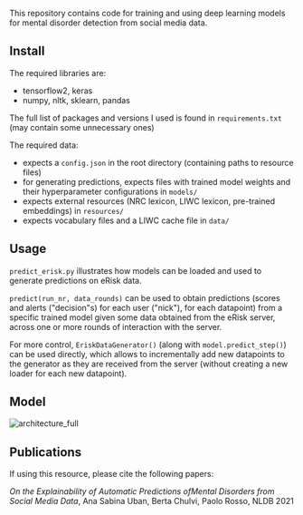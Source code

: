This repository contains code for training and using deep learning models for mental disorder detection from social media data.

## Install
The required libraries are:
- tensorflow2, keras
- numpy, nltk, sklearn, pandas

The full list of packages and versions I used is found in `requirements.txt` (may contain some unnecessary ones)

The required data:
- expects a `config.json` in the root directory (containing paths to resource files)
- for generating predictions, expects files with trained model weights and their hyperparameter configurations in `models/`
- expects external resources (NRC lexicon, LIWC lexicon, pre-trained embeddings) in `resources/`
- expects vocabulary files and a LIWC cache file in `data/`



## Usage

`predict_erisk.py` illustrates how models can be loaded and used to generate predictions on eRisk data.

`predict(run_nr, data_rounds)` can be used to obtain predictions (scores and alerts ("decision"s) for each user ("nick"), for each datapoint) from a specific trained model given some data obtained from the eRisk server, across one or more rounds of interaction with the server.

For more control, `EriskDataGenerator()` (along with `model.predict_step()`) can be used directly, which allows to incrementally add new datapoints to the generator as they are received from the server (without creating a new loader for each new datapoint).

## Model

![architecture_full](https://user-images.githubusercontent.com/1269090/117694579-99ac2e00-b1bf-11eb-8cc0-0ba6c79272c1.png)


## Publications

If using this resource, please cite the following papers:

_On the Explainability of Automatic Predictions ofMental Disorders from Social Media Data_, Ana Sabina Uban, Berta Chulvi, Paolo Rosso, NLDB 2021
